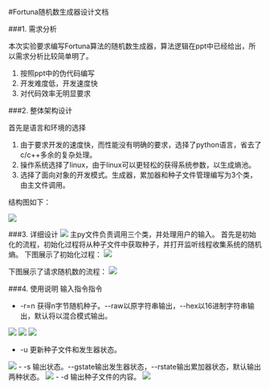 ﻿#Fortuna随机数生成器设计文档

###1. 需求分析

本次实验要求编写Fortuna算法的随机数生成器，算法逻辑在ppt中已经给出，所以需求分析比较简单明了。

1. 按照ppt中的伪代码编写
2. 开发难度低，开发速度快
3. 对代码效率无明显要求

###2. 整体架构设计

首先是语言和环境的选择

1. 由于要求开发的速度快，而性能没有明确的要求，选择了python语言，省去了c/c++多余的复杂处理。
2. 操作系统选择了linux，由于linux可以更轻松的获得系统参数，以生成熵池。
3. 选择了面向对象的开发模式。生成器，累加器和种子文件管理编写为3个类，由主文件调用。

结构图如下：

<img src="./rng_f.png">

###3. 详细设计
<img src="./banner.png">
主py文件负责调用三个类，并处理用户的输入。
首先是初始化的流程，初始化过程将从种子文件中获取种子，并打开监听线程收集系统的随机熵。
下图展示了初始化过程：
<img src="./init.png">

下图展示了请求随机数的流程：
<img src="./r.png">

###4. 使用说明
输入指令指令
 - -r=n 获得n字节随机种子。--raw以原字符串输出，--hex以16进制字符串输出，默认将以混合模式输出。
 <img src="./request.png">
 <img src="./r_raw.png">
 <img src="./r_hex.png">

 - -u 更新种子文件和发生器状态。
 <img src="./update.png">
 - -s  输出状态。--gstate输出发生器状态，--rstate输出累加器状态，默认输出两种状态。
 <img src="./state.png">
 - -d 输出种子文件的内容。
 <img src="./update.png">


